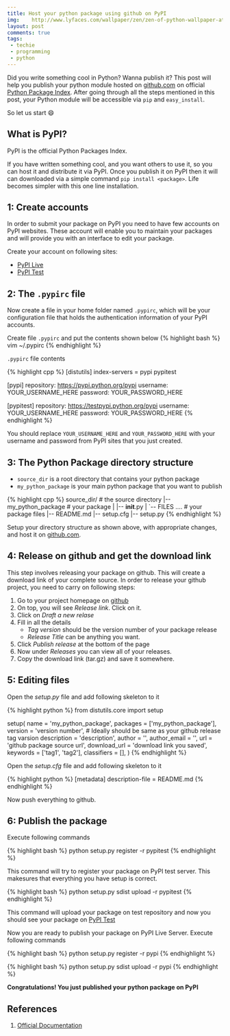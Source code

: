 ```yaml
---
title: Host your python package using github on PyPI
img:    http://www.lyfaces.com/wallpaper/zen/zen-of-python-wallpaper-at-python-wallpaper-hd-.jpg
layout: post
comments: true
tags:
 - techie
 - programming
 - python
---
```


Did you write something cool in Python? Wanna publish it? This post will help you publish your python module hosted on [github.com](http://github.com) on official [Python Package Index](https://pypi.python.org). After going through all the steps mentioned in this post, your Python module will be accessible via `pip` and `easy_install`.

So let us start :smile:

## What is PyPI?

PyPI is the official Python Packages Index.

If you have written something cool, and you want others to use it, so you can host it and distribute it via PyPI. Once you publish it on PyPI then it will can downloaded via a simple command `pip install <package>`. Life becomes simpler with this one line installation.

## 1: Create accounts

In order to submit your package on PyPI you need to have few accounts on PyPI websites. These account will enable you to maintain your packages and will provide you with an interface to edit your package.

Create your account on following sites:

* [PyPI Live](http://pypi.python.org/pypi?%3Aaction=register_form)
* [PyPI Test](http://testpypi.python.org/pypi?%3Aaction=register_form)


## 2: The `.pypirc` file

Now create a file in your home folder named `.pypirc`, which will be your configuration file that holds the authentication information of your PyPI accounts.

Create file `.pypirc` and put the contents shown below
{% highlight bash %}
vim ~/.pypirc
{% endhighlight %}

`.pypirc` file contents

{% highlight cpp %}
[distutils]
index-servers =
  pypi
  pypitest

[pypi]
repository: https://pypi.python.org/pypi
username: YOUR_USERNAME_HERE
password: YOUR_PASSWORD_HERE

[pypitest]
repository: https://testpypi.python.org/pypi
username: YOUR_USERNAME_HERE
password: YOUR_PASSWORD_HERE
{% endhighlight %}


You should replace `YOUR_USERNAME_HERE` and `YOUR_PASSWORD_HERE` with your username and password from PyPI sites that you just created.


## 3: The Python Package directory structure

* `source_dir` is a root directory that contains your python package
* `my_python_package` is your main python package that you want to publish


{% highlight cpp %}
source_dir/                 # the source directory
|-- my_python_package       # your package
|   |-- __init__.py
|   `-- FILES ....          # your package files
|-- README.md
|-- setup.cfg
|-- setup.py
{% endhighlight %}

Setup your directory structure as shown above, with appropriate changes, and host it on [github.com](http://github.com).

## 4: Release on github and get the download link

This step involves releasing your package on github. This will create a download link of your complete source. In order to release your github project, you need to carry on following steps:

1. Go to your project homepage on [github](http://github.com)
2. On top, you will see *Release link*. Click on it.
3. Click on *Draft a new relase*
4. Fill in all the details
   * *Tag version* should be the version number of your package release
   * *Release Title* can be anything you want.
5. Click *Publish release* at the bottom of the page
6. Now under *Releases* you can view all of your releases.
7. Copy the download link (tar.gz) and save it somewhere.


## 5: Editing files

Open the *setup.py* file and add following skeleton to it

{% highlight python %}
from distutils.core import setup

setup(
    name = 'my_python_package',
    packages = ['my_python_package'],
    version = 'version number',  # Ideally should be same as your github release tag varsion
    description = 'description',
    author = '',
    author_email = '',
    url = 'github package source url',
    download_url = 'download link you saved',
    keywords = ['tag1', 'tag2'],
    classifiers = [],
)
{% endhighlight %}

Open the *setup.cfg* file and add following skeleton to it

{% highlight python %}
[metadata]
description-file = README.md
{% endhighlight %}

Now push everything to github.


## 6: Publish the package

Execute following commands

{% highlight bash %}
python setup.py register -r pypitest
{% endhighlight %}

This command will try to register your package on PyPI test server. This makesures that everything you have setup is correct.

{% highlight bash %}
python setup.py sdist upload -r pypitest
{% endhighlight %}

This command will upload your package on test repository and now you should see your package on [PyPI Test](https://testpypi.python.org/pypi)

Now you are ready to publish your package on PyPI Live Server. Execute following commands

{% highlight bash %}
python setup.py register -r pypi
{% endhighlight %}

{% highlight bash %}
python setup.py sdist upload -r pypi
{% endhighlight %}

**Congratulations! You just published your python package on PyPI**

## References
1. [Official Documentation](http://wiki.python.org/moin/CheeseShopTutorial#Submitting_Packages_to_the_Package_Index)

